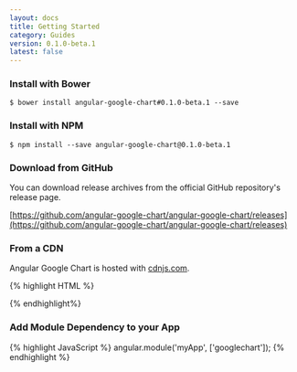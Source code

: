 ```yaml
---
layout: docs
title: Getting Started
category: Guides
version: 0.1.0-beta.1
latest: false
---
```


### Install with Bower

```
$ bower install angular-google-chart#0.1.0-beta.1 --save
```

### Install with NPM

```
$ npm install --save angular-google-chart@0.1.0-beta.1
```

### Download from GitHub

You can download release archives from the official GitHub repository's release page.

[https://github.com/angular-google-chart/angular-google-chart/releases](https://github.com/angular-google-chart/angular-google-chart/releases)

### From a CDN

Angular Google Chart is hosted with [cdnjs.com](https://cdnjs.com/libraries/angular-google-chart).

{% highlight HTML %}
<!-- unminified for development -->
<script src="https://cdnjs.cloudflare.com/ajax/libs/angular-google-chart/0.1.0-beta.1/ng-google-chart.js" type="text/javascript"></script>

<!-- minified for production -->
<script src="https://cdnjs.cloudflare.com/ajax/libs/angular-google-chart/0.1.0-beta.1/ng-google-chart.min.js" type="text/javascript"></script>
{% endhighlight%}

### Add Module Dependency to your App

{% highlight JavaScript %}
angular.module('myApp', ['googlechart']);
{% endhighlight %}